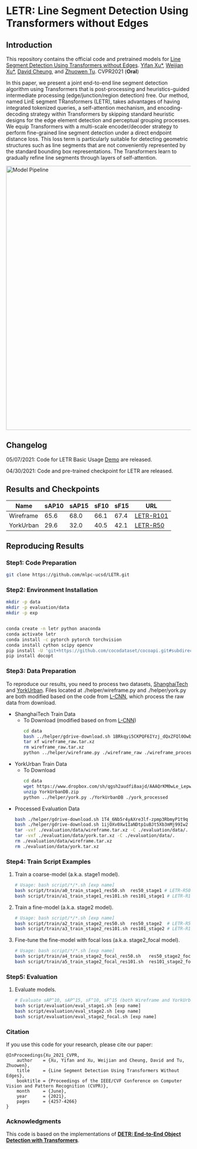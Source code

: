 # LETR: Line Segment Detection Using Transformers without Edges

## Introduction 
This repository contains the official code and pretrained models for [Line Segment Detection Using Transformers without Edges](https://arxiv.org/abs/2101.01909). [Yifan Xu*](https://yfxu.com/), [Weijian Xu*](https://weijianxu.com/), [David Cheung](https://github.com/sawsa307), and [Zhuowen Tu](https://pages.ucsd.edu/~ztu/). CVPR2021 (**Oral**)

In this paper, we present a joint end-to-end line segment detection algorithm using Transformers that is post-processing and heuristics-guided intermediate processing (edge/junction/region detection) free. Our method, named LinE segment TRansformers (LETR), takes advantages of having integrated tokenized queries, a self-attention mechanism, and encoding-decoding strategy within Transformers by skipping standard heuristic designs for the edge element detection and perceptual grouping processes. We equip Transformers with a multi-scale encoder/decoder strategy to perform fine-grained line segment detection under a direct endpoint distance loss. This loss term is particularly suitable for detecting geometric structures such as line segments that are not conveniently represented by the standard bounding box representations. The Transformers learn to gradually refine line segments through layers of self-attention. 

<img src="figures/pipeline.svg" alt="Model Pipeline" width="720" />


## Changelog
05/07/2021: Code for LETR Basic Usage [Demo](https://github.com/mlpc-ucsd/LETR/blob/master/src/demo_letr.ipynb) are released. 

04/30/2021: Code and pre-trained checkpoint for LETR are released. 

## Results and Checkpoints


| Name | sAP10 | sAP15 | sF10 | sF15 | URL|
| --- | --- | --- | --- | --- |--- |
| Wireframe | 65.6 | 68.0 | 66.1 | 67.4 | [LETR-R101](https://vcl.ucsd.edu/letr/checkpoints/res101/res101_stage2_focal.zip) |
| YorkUrban | 29.6 | 32.0 | 40.5 | 42.1 | [LETR-R50](https://vcl.ucsd.edu/letr/checkpoints/res50/res50_stage2_focal.zip) |

## Reproducing Results

### Step1: Code Preparation
```bash
git clone https://github.com/mlpc-ucsd/LETR.git
```

### Step2: Environment Installation

```bash
mkdir -p data
mkdir -p evaluation/data
mkdir -p exp


conda create -n letr python anaconda
conda activate letr
conda install -c pytorch pytorch torchvision
conda install cython scipy opencv
pip install -U 'git+https://github.com/cocodataset/cocoapi.git#subdirectory=PythonAPI'
pip install docopt
```

### Step3: Data Preparation
To reproduce our results, you need to process two datasets, [ShanghaiTech](https://github.com/huangkuns/wireframe) and [YorkUrban](https://www.elderlab.yorku.ca/resources/york-urban-line-segment-database-information/). Files located at ./helper/wireframe.py and ./helper/york.py are both modified based on the code from [L-CNN](https://github.com/zhou13/lcnn), which process the raw data from download.

- ShanghaiTech Train Data
    - To Download (modified based on from [L-CNN](https://github.com/zhou13/lcnn))
        ```bash
        cd data
        bash ../helper/gdrive-download.sh 1BRkqyi5CKPQF6IYzj_dQxZFQl0OwbzOf wireframe_raw.tar.xz
        tar xf wireframe_raw.tar.xz
        rm wireframe_raw.tar.xz
        python ../helper/wireframe.py ./wireframe_raw ./wireframe_processed

        ```
- YorkUrban Train Data
    - To Download  
        ```bash
        cd data
        wget https://www.dropbox.com/sh/qgsh2audfi8aajd/AAAQrKM0wLe_LepwlC1rzFMxa/YorkUrbanDB.zip
        unzip YorkUrbanDB.zip 
        python ../helper/york.py ./YorkUrbanDB ./york_processed
        
        ```
- Processed Evaluation Data
    ```bash
    bash ./helper/gdrive-download.sh 1T4_6Nb5r4yAXre3lf-zpmp3RbmyP1t9q ./evaluation/data/wireframe.tar.xz
    bash ./helper/gdrive-download.sh 1ijOXv0Xw1IaNDtp1uBJt5Xb3mMj99Iw2 ./evaluation/data/york.tar.xz
    tar -vxf ./evaluation/data/wireframe.tar.xz -C ./evaluation/data/.
    tar -vxf ./evaluation/data/york.tar.xz -C ./evaluation/data/.
    rm ./evaluation/data/wireframe.tar.xz
    rm ./evaluation/data/york.tar.xz
    ```

### Step4: Train Script Examples
1. Train a coarse-model (a.k.a. stage1 model).
    ```bash
    # Usage: bash script/*/*.sh [exp name]
    bash script/train/a0_train_stage1_res50.sh  res50_stage1 # LETR-R50  
    bash script/train/a1_train_stage1_res101.sh res101_stage1 # LETR-R101 
    ```

2. Train a fine-model (a.k.a. stage2 model).
    ```bash
    # Usage: bash script/*/*.sh [exp name]
    bash script/train/a2_train_stage2_res50.sh  res50_stage2  # LETR-R50
    bash script/train/a3_train_stage2_res101.sh res101_stage2 # LETR-R101 
    ```

3. Fine-tune the fine-model with focal loss (a.k.a. stage2_focal model).
    ```bash
    # Usage: bash script/*/*.sh [exp name]
    bash script/train/a4_train_stage2_focal_res50.sh   res50_stage2_focal # LETR-R50
    bash script/train/a5_train_stage2_focal_res101.sh  res101_stage2_focal # LETR-R101 
    ```

### Step5: Evaluation

1. Evaluate models.
    ```bash
    # Evaluate sAP^10, sAP^15, sF^10, sF^15 (both Wireframe and YorkUrban datasets).
    bash script/evaluation/eval_stage1.sh [exp name]
    bash script/evaluation/eval_stage2.sh [exp name]
    bash script/evaluation/eval_stage2_focal.sh [exp name]
    ```

### Citation

If you use this code for your research, please cite our paper:
```
@InProceedings{Xu_2021_CVPR,
    author    = {Xu, Yifan and Xu, Weijian and Cheung, David and Tu, Zhuowen},
    title     = {Line Segment Detection Using Transformers Without Edges},
    booktitle = {Proceedings of the IEEE/CVF Conference on Computer Vision and Pattern Recognition (CVPR)},
    month     = {June},
    year      = {2021},
    pages     = {4257-4266}
}
```
### Acknowledgments

This code is based on the implementations of [**DETR: End-to-End Object Detection with Transformers**](https://github.com/facebookresearch/detr). 
